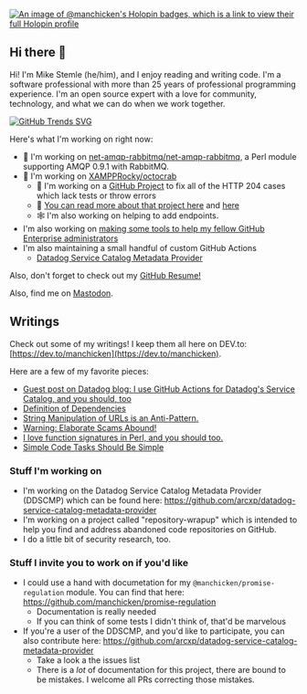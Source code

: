 [![An image of @manchicken's Holopin badges, which is a link to view their full Holopin profile](https://holopin.me/manchicken)](https://holopin.io/@manchicken)

## Hi there 👋

Hi! I'm Mike Stemle (he/him), and I enjoy reading and writing code. I'm a software professional with more than 25 years of professional programming experience. I'm an open source expert with a love for community, technology, and what we can do when we work together.

[![GitHub Trends SVG](https://api.githubtrends.io/user/svg/manchicken/repos?time_range=one_year&theme=synthwaves)](https://githubtrends.io)

Here's what I'm working on right now:

- 🐫 I'm working on [net-amqp-rabbitmq/net-amqp-rabbitmq](https://github.com/net-amqp-rabbitmq/net-amqp-rabbitmq), a Perl module supporting AMQP 0.9.1 with RabbitMQ.
- 🦀 I'm working on [XAMPPRocky/octocrab](https://github.com/XAMPPRocky/octocrab)
  - 🧮 I'm working on a [GitHub Project](https://github.com/users/manchicken/projects/4) to fix all of the HTTP 204 cases which lack tests or throw errors
  - 📰 [You can read more about that project here](https://dev.to/manchicken/tackling-a-large-volume-of-simple-problems-in-an-open-source-project-5fn3) and [here](https://dev.to/manchicken/update-tackling-a-large-volume-of-simple-problems-in-an-open-source-project-306c)
  - 🕸️ I'm also working on helping to add endpoints.
- I'm also working on [making some tools to help my fellow GitHub Enterprise administrators](https://github.com/manchicken/gh-enterprise-tools/)
- I'm also maintaining a small handful of custom GitHub Actions
  - [Datadog Service Catalog Metadata Provider](https://github.com/arcxp/datadog-service-catalog-metadata-provider)

Also, don't forget to check out my [GitHub Resume!](https://resume.github.io/?manchicken)

Also, find me on <a rel="me" href="https://defcon.social/@manchicken">Mastodon</a>.

## Writings

Check out some of my writings! I keep them all here on DEV.to: [https://dev.to/manchicken](https://dev.to/manchicken).

Here are a few of my favorite pieces:

- [Guest post on Datadog blog: I use GitHub Ac­tions for Data­dog's Service Catalog, and you should, too](https://www.datadoghq.com/blog/github-actions-service-catalog/)
- [Definition of Dependencies](https://dev.to/manchicken/definition-of-dependencies-5462)
- [String Manipulation of URLs is an Anti-Pattern.](https://dev.to/manchicken/string-manipulation-of-urls-is-an-anti-pattern-53mg)
- [Warning: Elaborate Scams Abound!](https://dev.to/manchicken/warning-elaborate-scams-abound-4ngn)
- [I love function signatures in Perl, and you should too.](https://dev.to/manchicken/i-love-function-signatures-in-perl-and-you-should-too-1can)
- [Simple Code Tasks Should Be Simple](https://dev.to/manchicken/simple-code-tasks-should-be-simple-11c2)

### Stuff I'm working on

- I'm working on the Datadog Service Catalog Metadata Provider (DDSCMP) which can be found here: https://github.com/arcxp/datadog-service-catalog-metadata-provider
- I'm working on a project called "repository-wrapup" which is intended to help you find and address abandoned code repositories on GitHub.
- I do a little bit of security research, too.

### Stuff I invite you to work on if you'd like

- I could use a hand with documetation for my `@manchicken/promise-regulation` module. You can find that here: https://github.com/manchicken/promise-regulation
  - Documentation is really needed
  - If you can think of some tests I didn't think of, that'd be marvelous
- If you're a user of the DDSCMP, and you'd like to participate, you can also contribute here: https://github.com/arcxp/datadog-service-catalog-metadata-provider
  - Take a look a the issues list
  - There is a _lot_ of documentation for this project, there are bound to be mistakes. I welcome all PRs correcting those mistakes.
